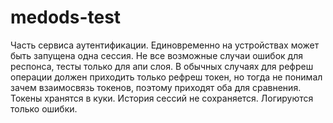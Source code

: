 # medods-test

Часть сервиса аутентификации.
Единовременно на устройствах может быть запущена одна сессия.
Не все возможные случаи ошибок для респонса, тесты только для апи слоя.
В обычных случаях для рефреш операции должен приходить только рефреш токен, но тогда не понимал зачем взаимосвязь токенов, поэтому приходят оба для сравнения.
Токены хранятся в куки.
История сессий не сохраняется.
Логируются только ошибки.

